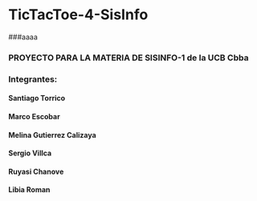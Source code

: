 # TicTacToe-4-SisInfo
###aaaa

### PROYECTO PARA LA MATERIA DE SISINFO-1 de la UCB Cbba

### Integrantes:

#### Santiago Torrico 
#### Marco Escobar
#### Melina Gutierrez Calizaya
#### Sergio Villca 
#### Ruyasi Chanove
#### Libia Roman
